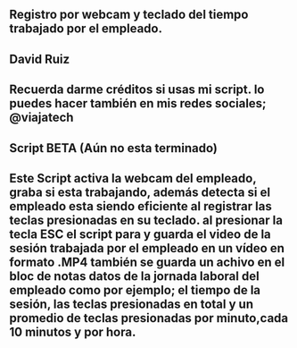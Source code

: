 Registro por webcam y teclado del tiempo trabajado por el empleado.
---------
David Ruiz
---------
Recuerda darme créditos si usas mi script. lo puedes hacer también en mis redes sociales; @viajatech
---------
Script BETA (Aún no esta terminado)
---------
Este Script activa la webcam del empleado, graba si esta trabajando, además detecta si el empleado esta siendo eficiente al registrar las teclas presionadas en su teclado. al presionar la tecla ESC el script para y guarda el video de la sesión trabajada por el empleado en un vídeo en formato .MP4 también se guarda un achivo en el bloc de notas datos de la jornada laboral del empleado como por ejemplo; el tiempo de la sesión,
las teclas presionadas en total y un promedio de teclas presionadas por minuto,cada 10 minutos y por hora. 
---------
